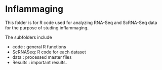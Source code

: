 # Inflammaging

This folder is for R code used for analyzing RNA-Seq and ScRNA-Seq data for the purpose of studing inflammaging.

The subfolders include

- code : general R functions
- ScRNASeq: R code for each dataset 
- data : processed master files
- Results : important results.
